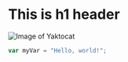 # <h1> This is h1 header </h1>

![Image of Yaktocat](https://octodex.github.com/images/yaktocat.png)

``` javascript
var myVar = "Hello, world!";
```
